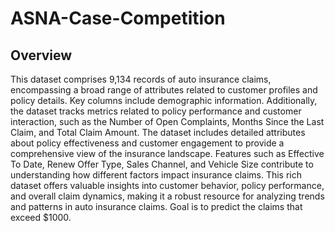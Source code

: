 # ASNA-Case-Competition
## Overview
This dataset comprises 9,134 records of auto insurance claims, encompassing a broad range of attributes related to customer profiles and policy details. Key columns include demographic information. Additionally, the dataset tracks metrics related to policy performance and customer interaction, such as the Number of Open Complaints, Months Since the Last Claim, and Total Claim Amount. The dataset includes detailed attributes about policy effectiveness and customer engagement to provide a comprehensive view of the insurance landscape. Features such as Effective To Date, Renew Offer Type, Sales Channel, and Vehicle Size contribute to understanding how different factors impact insurance claims. This rich dataset offers valuable insights into customer behavior, policy performance, and overall claim dynamics, making it a robust resource for analyzing trends and patterns in auto insurance claims. Goal is to predict the claims that exceed $1000.
